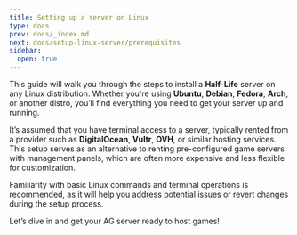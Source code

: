 ```yaml
---
title: Setting up a server on Linux
type: docs
prev: docs/_index.md
next: docs/setup-linux-server/prerequisites
sidebar:
  open: true
---
```


This guide will walk you through the steps to install a **Half-Life** server on any Linux distribution. Whether you're using **Ubuntu**, **Debian**, **Fedora**, **Arch**, or another distro, you’ll find everything you need to get your server up and running.

It’s assumed that you have terminal access to a server, typically rented from a provider such as **DigitalOcean**, **Vultr**, **OVH**, or similar hosting services. This setup serves as an alternative to renting pre-configured game servers with management panels, which are often more expensive and less flexible for customization.  

Familiarity with basic Linux commands and terminal operations is recommended, as it will help you address potential issues or revert changes during the setup process.

Let’s dive in and get your AG server ready to host games!
